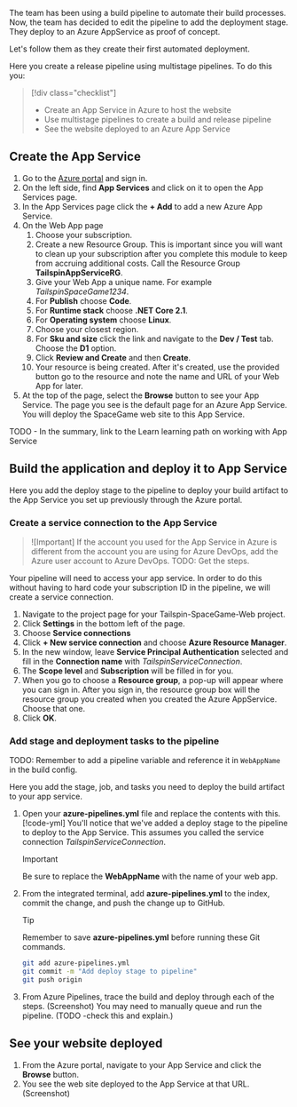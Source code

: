 The team has been using a build pipeline to automate their build processes. Now, the team has decided to edit the pipeline to add the deployment stage. They deploy to an Azure AppService as proof of concept.

Let's follow them as they create their first automated deployment.

Here you create a release pipeline using multistage pipelines. To do this you:

> [!div class="checklist"]
> * Create an App Service in Azure to host the website
> * Use multistage pipelines to create a build and release pipeline
> * See the website deployed to an Azure App Service

## Create the App Service

1. Go to the [Azure portal](https://portal.azure.com?azure-portal=true) and sign in.
1. On the left side, find **App Services** and click on it to open the App Services page.
1. In the App Services page click the **+ Add** to add a new Azure App Service.
1. On the Web App page
    1. Choose your subscription.
    1. Create a new Resource Group. This is important since you will want to clean up your subscription after you complete this module to keep from accruing additional costs. Call the Resource Group **TailspinAppServiceRG**.
    1. Give your Web App a unique name. For example *TailspinSpaceGame1234*.
    1. For **Publish** choose **Code**.
    1. For **Runtime stack** choose **.NET Core 2.1**.
    1. For **Operating system** choose **Linux**.
    1. Choose your closest region.
    1. For **Sku and size** click the link and navigate to the **Dev / Test** tab. Choose the **D1** option.
    1. Click **Review and Create** and then **Create**.
    1. Your resource is being created. After it's created, use the provided button go to the resource and note the name and URL of your Web App for later.
1. At the top of the page, select the **Browse** button to see your App Service. The page you see is the default page for an Azure App Service. You will deploy the SpaceGame web site to this App Service.

TODO - In the summary, link to the Learn learning path on working with App Service

## Build the application and deploy it to App Service

Here you add the deploy stage to the pipeline to deploy your build artifact to the App Service you set up previously through the Azure portal.

### Create a service connection to the App Service

> ![Important]
> If the account you used for the App Service in Azure is different from the account you are using for Azure DevOps, add the Azure user account to Azure DevOps. TODO: Get the steps.

Your pipeline will need to access your app service. In order to do this without having to hard code your subscription ID in the pipeline, we will create a service connection.

1. Navigate to the project page for your Tailspin-SpaceGame-Web project.
1. Click **Settings** in the bottom left of the page.
1. Choose **Service connections**
1. Click **+ New service connection** and choose **Azure Resource Manager**.
1. In the new window, leave **Service Principal Authentication** selected and fill in the **Connection name** with *TailspinServiceConnection*.
1. The **Scope level** and **Subscription** will be filled in for you.
1. When you go to choose a **Resource group**, a pop-up will appear where you can sign in. After you sign in, the resource group box will the resource group you created when you created the Azure AppService. Choose that one.
1. Click **OK**.

### Add stage and deployment tasks to the pipeline

TODO: Remember to add a pipeline variable and reference it in `WebAppName` in the build config.

Here you add the stage, job, and tasks you need to deploy the build artifact to your app service.

1. Open your **azure-pipelines.yml** file and replace the contents with this.
    [!code-yml[](code/5-azure-pipelines-2.yml?highlight=61-83)]
  You'll notice that we've added a deploy stage to the pipeline to deploy to the App Service. This assumes you called the service connection *TailspinServiceConnection*.
   > [!IMPORTANT]
   > Be sure to replace the **WebAppName** with the name of your web app.

1. From the integrated terminal, add **azure-pipelines.yml** to the index, commit the change, and push the change up to GitHub.
    > [!TIP]
    > Remember to save **azure-pipelines.yml** before running these Git commands.

    ```bash
    git add azure-pipelines.yml
    git commit -m "Add deploy stage to pipeline"
    git push origin
    ```

1. From Azure Pipelines, trace the build and deploy through each of the steps.
(Screenshot) You may need to manually queue and run the pipeline. (TODO -check this and explain.)

## See your website deployed

1. From the Azure portal, navigate to your App Service and click the **Browse** button.
1. You see the web site deployed to the App Service at that URL. (Screenshot)
